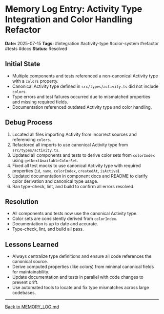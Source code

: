 # Memory Log Entry: Activity Type Integration and Color Handling Refactor

**Date:** 2025-07-15
**Tags:** #integration #activity-type #color-system #refactor #tests #docs
**Status:** Resolved

## Initial State
- Multiple components and tests referenced a non-canonical Activity type with a `colors` property.
- Canonical Activity type defined in `src/types/activity.ts` did not include `colors`.
- Type errors and test failures occurred due to mismatched properties and missing required fields.
- Documentation referenced outdated Activity type and color handling.

## Debug Process
1. Located all files importing Activity from incorrect sources and referencing `colors`.
2. Refactored all imports to use canonical Activity type from `src/types/activity.ts`.
3. Updated all components and tests to derive color sets from `colorIndex` using `getNextAvailableColorSet`.
4. Fixed all test mocks to use canonical Activity type with required properties (`id`, `name`, `colorIndex`, `createdAt`, `isActive`).
5. Updated documentation in component docs and README to clarify color derivation and canonical type usage.
6. Ran type-check, lint, and build to confirm all errors resolved.

## Resolution
- All components and tests now use the canonical Activity type.
- Color sets are consistently derived from `colorIndex`.
- Documentation is up to date and accurate.
- Type-check, lint, and build all pass.

## Lessons Learned
- Always centralize type definitions and ensure all code references the canonical source.
- Derive computed properties (like colors) from minimal canonical fields for maintainability.
- Update documentation and tests in parallel with code changes to prevent drift.
- Use automated tools to locate and fix type mismatches across large codebases.

---
[Back to MEMORY_LOG.md](../../MEMORY_LOG.md)
